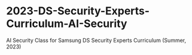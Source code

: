 # 2023-DS-Security-Experts-Curriculum-AI-Security
AI Security Class for Samsung DS Security Experts Curriculum (Summer, 2023) 
